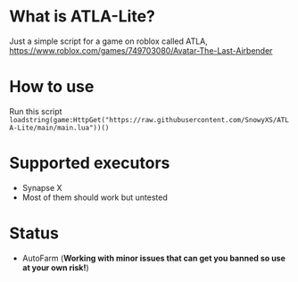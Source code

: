 # What is ATLA-Lite?
Just a simple script for a game on roblox called ATLA,
https://www.roblox.com/games/749703080/Avatar-The-Last-Airbender
# How to use
Run this script `loadstring(game:HttpGet("https://raw.githubusercontent.com/SnowyXS/ATLA-Lite/main/main.lua"))()`
# Supported executors
- Synapse X 
- Most of them should work but untested
# Status
- AutoFarm (**Working with minor issues that can get you banned so use at your own risk!**)
